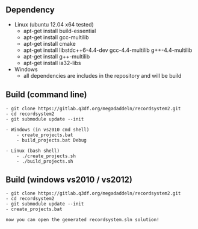 Dependency
------------------
 - Linux (ubuntu 12.04 x64 tested)
     - apt-get install build-essential
     - apt-get install gcc-multilib
     - apt-get install cmake
     - apt-get install libstdc++6-4.4-dev gcc-4.4-multilib g++-4.4-multilib
     - apt-get install g++-multilib
     - apt-get install ia32-libs
 - Windows
     - all dependencies are includes in the repository and will be build

Build (command line)
-----------------------
    - git clone https://gitlab.q3df.org/megadaddeln/recordsystem2.git
    - cd recordsystem2
    - git submodule update --init

    - Windows (in vs2010 cmd shell)
        - create_projects.bat
        - build_projects.bat Debug

    - Linux (bash shell)
        - ./create_projects.sh
        - ./build_projects.sh

Build (windows vs2010 / vs2012)
---------------------------------
    - git clone https://gitlab.q3df.org/megadaddeln/recordsystem2.git
    - cd recordsystem2
    - git submodule update --init
    - create_projects.bat
    
    now you can open the generated recordsystem.sln solution!
